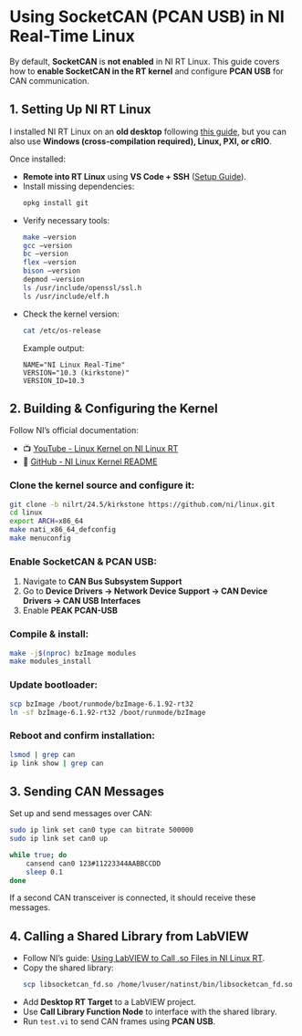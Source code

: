 # Using SocketCAN (PCAN USB) in NI Real-Time Linux

By default, **SocketCAN** is **not enabled** in NI RT Linux. This guide covers how to **enable SocketCAN in the RT kernel** and configure **PCAN USB** for CAN communication.

## 1. Setting Up NI RT Linux
I installed NI RT Linux on an **old desktop** following [this guide](https://forums.ni.com/t5/NI-Linux-Real-Time-Discussions/Running-NI-Linux-RT-on-a-desktop-PC/td-p/3845207), but you can also use **Windows (cross-compilation required), Linux, PXI, or cRIO**.

Once installed:
- **Remote into RT Linux** using **VS Code + SSH** ([Setup Guide](https://code.visualstudio.com/docs/remote/ssh)).
- Install missing dependencies:
  ```bash
  opkg install git
  ```
- Verify necessary tools:
  ```bash
  make –version
  gcc –version
  bc –version
  flex –version
  bison –version
  depmod –version
  ls /usr/include/openssl/ssl.h
  ls /usr/include/elf.h
  ```
- Check the kernel version:
  ```bash
  cat /etc/os-release
  ```
  Example output:
  ```
  NAME="NI Linux Real-Time"
  VERSION="10.3 (kirkstone)"
  VERSION_ID=10.3
  ```

## 2. Building & Configuring the Kernel
Follow NI’s official documentation:
- 📺 [YouTube - Linux Kernel on NI Linux RT](https://www.youtube.com/watch?v=xxxxx)
- 📂 [GitHub - NI Linux Kernel README](https://github.com/ni/linux)

### Clone the kernel source and configure it:
```bash
git clone -b nilrt/24.5/kirkstone https://github.com/ni/linux.git  
cd linux  
export ARCH=x86_64  
make nati_x86_64_defconfig  
make menuconfig  
```

### Enable **SocketCAN & PCAN USB**:
1. Navigate to **CAN Bus Subsystem Support**
2. Go to **Device Drivers → Network Device Support → CAN Device Drivers → CAN USB Interfaces**
3. Enable **PEAK PCAN-USB**

### Compile & install:
```bash
make -j$(nproc) bzImage modules  
make modules_install  
```

### Update bootloader:
```bash
scp bzImage /boot/runmode/bzImage-6.1.92-rt32  
ln -sf bzImage-6.1.92-rt32 /boot/runmode/bzImage  
```

### Reboot and confirm installation:
```bash
lsmod | grep can  
ip link show | grep can  
```

## 3. Sending CAN Messages
Set up and send messages over CAN:
```bash
sudo ip link set can0 type can bitrate 500000  
sudo ip link set can0 up  

while true; do  
    cansend can0 123#11223344AABBCCDD  
    sleep 0.1  
done  
```
If a second CAN transceiver is connected, it should receive these messages.

## 4. Calling a Shared Library from LabVIEW
- Follow NI’s guide: [Using LabVIEW to Call .so Files in NI Linux RT](https://www.ni.com/en-us/support/documentation/supplemental/21/using-shared-libraries-on-ni-linux-real-time.html).
- Copy the shared library:
  ```bash
  scp libsocketcan_fd.so /home/lvuser/natinst/bin/libsocketcan_fd.so
  ```
- Add **Desktop RT Target** to a LabVIEW project.
- Use **Call Library Function Node** to interface with the shared library.
- Run `test.vi` to send CAN frames using **PCAN USB**.
